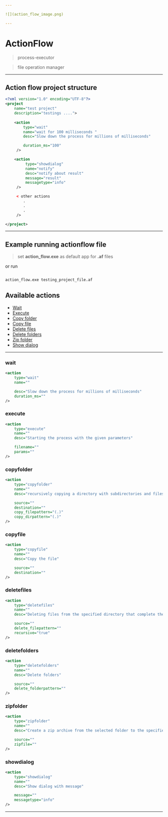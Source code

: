 ```yaml
---

![](action_flow_image.png)

---
```


# ActionFlow

> process-executor 

> file operation manager

---

## Action flow project structure

```xml
<?xml version="1.0" encoding="UTF-8"?>
<project 
	name="test project" 
	description="testings ....">
	
	<action 
		type="wait" 
		name="wait for 100 milliseconds "
		desc="Slow down the process for millions of milliseconds"

		duration_ms="100" 
	 />

	<action
		 type="showdialog"
		 name="notify"
		 desc="notify about result"  
		 message="result"
		 messagetype="info"
	 />

	 < other actions 
	 	.
	 	.
	 	.
	 />

</project>
```

---

## Example running actionflow file

> set **action_flow.exe** as  default app for **.af** files

or run

```bash

action_flow.exe testing_project_file.af

```

## Available actions

- [Wait](#wait)
- [Execute](#execute)
- [Copy folder](#copyfolder)
- [Copy file](#copyfile)
- [Delete files](#deletefiles)
- [Delete folders](#deletefolders)
- [Zip folder](#zipfolder)
- [Show dialog](#showdialog)

---

### wait

```xml
<action
	type="wait" 
	name=""

	desc="Slow down the process for millions of milliseconds"
	duration_ms="" 
/>
```

### execute

```xml
<action
	type="execute" 
	name=""
	desc="Starting the process with the given parameters"

	filename=""
	params="" 
/>		 
```

### copyfolder

```xml
<action 
	type="copyfolder" 
	name=""
	desc="recursively copying a directory with subdirectories and files that complete the copy pattern"

	source=""
	destination="" 
	copy_filepattern="(.)" 
	copy_dirpattern="(.)" 
/>
```
### copyfile

```xml
<action 
	type="copyfile" 
	name=""
	desc="Copy the file"

	source=""
	destination="" 
/>	
```
### deletefiles

```xml
<action 
	type="deletefiles" 
	name=""
	desc="Deleting files from the specified directory that complete the delete pattern"

	source=""
	delete_filepattern="" 
	recursive="true" 
/>	
```
### deletefolders

```xml
<action 
	type="deletefolders" 
	name=""
	desc="Delete folders"

	source=""
	delete_folderpattern="" 
/>		 
```
### zipfolder

```xml
<action
	type="zipfolder" 
	name=""
	desc="Create a zip archive from the selected folder to the specified target file"

	source=""
	zipfile="" 
/>		 
```
### showdialog

```xml
<action 
	type="showdialog" 
	name=""
	desc="Show dialog with message"

	message=""
	messagetype="info" 
/>		
```

---
